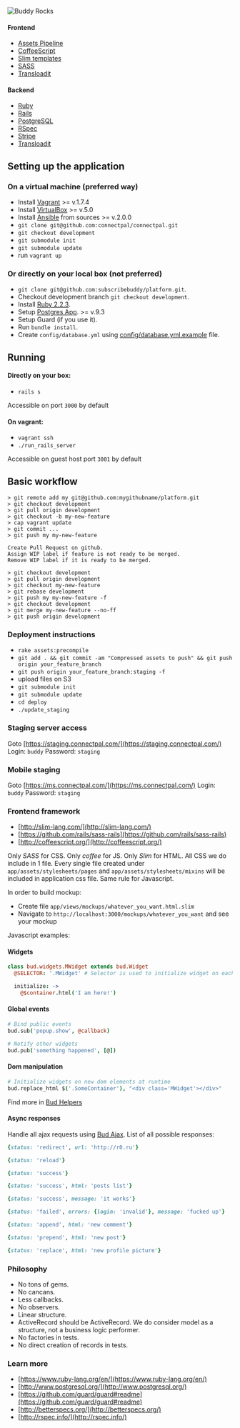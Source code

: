![Buddy Rocks](http://buddy-assets.s3.amazonaws.com/images/logo_github.png)
#### Frontend
- [Assets Pipeline](http://guides.rubyonrails.org/asset_pipeline.html)
- [CoffeeScript](http://coffeescript.org/)
- [Slim templates](http://slim-lang.com/)
- [SASS](https://github.com/rails/sass-rails)
- [Transloadit](https://transloadit.com)

#### Backend
- [Ruby](https://www.ruby-lang.org/en/)
- [Rails](http://guides.rubyonrails.org/)
- [PostgreSQL](www.postgresql.org)
- [RSpec](http://rspec.info/)
- [Stripe](stripe.com)
- [Transloadit](https://transloadit.com)

## Setting up the application

### On a virtual machine (preferred way)

- Install [Vagrant](http://www.vagrantup.com/) >= v.1.7.4
- Install [VirtualBox](https://www.virtualbox.org/) >= v.5.0
- Install [Ansible](http://www.ansible.com/) from sources >= v.2.0.0
- `git clone git@github.com:connectpal/connectpal.git`
- `git checkout development`
- `git submodule init`
- `git submodule update`
- run `vagrant up`

### Or directly on your local box (not preferred)

- `git clone git@github.com:subscribebuddy/platform.git`.
- Checkout development branch `git checkout development`.
- Install [Ruby 2.2.3](http://rvm.io/).
- Setup [Postgres App](http://postgresapp.com/). >= v.9.3
- Setup Guard (if you use it).
- Run `bundle install`.
- Create `config/database.yml` using [config/database.yml.example](config/database.yml.example) file.

## Running

#### Directly on your box:
- `rails s`

Accessible on port `3000` by default

#### On vagrant:
- `vagrant ssh`
- `./run_rails_server`

Accessible on guest host port `3001` by default

## Basic workflow

```
> git remote add my git@github.com:mygithubname/platform.git
> git checkout development
> git pull origin development
> git checkout -b my-new-feature
> cap vagrant update
> git commit ...
> git push my my-new-feature

Create Pull Request on github.
Assign WIP label if feature is not ready to be merged.
Remove WIP label if it is ready to be merged.

> git checkout development
> git pull origin development
> git checkout my-new-feature
> git rebase development
> git push my my-new-feature -f
> git checkout development
> git merge my-new-feature --no-ff
> git push origin development
```

### Deployment instructions

- `rake assets:precompile`
- `git add . && git commit -am "Compressed assets to push" && git push origin your_feature_branch`
- `git push origin your_feature_branch:staging -f`
- upload files on S3
- `git submodule init`
- `git submodule update`
- `cd deploy`
- `./update_staging`

### Staging server access

Goto [https://staging.connectpal.com/](https://staging.connectpal.com/)
Login: `buddy`
Password: `staging`

### Mobile staging

Goto [https://ms.connectpal.com/](https://ms.connectpal.com/)
Login: `buddy`
Password: `staging`

### Frontend framework

- [http://slim-lang.com/](http://slim-lang.com/)
- [https://github.com/rails/sass-rails](https://github.com/rails/sass-rails)
- [http://coffeescript.org/](http://coffeescript.org/)

Only *SASS* for CSS. Only *coffee* for JS. Only *Slim* for HTML.
All CSS we do include in 1 file. Every single file created under `app/assets/stylesheets/pages` and `app/assets/stylesheets/mixins` will be included in application css file.
Same rule for Javascript.

In order to build mockup:

- Create file `app/views/mockups/whatever_you_want.html.slim`
- Navigate to `http://localhost:3000/mockups/whatever_you_want` and see your mockup

Javascript examples:

#### Widgets

```coffeescript
class bud.widgets.MWidget extends bud.Widget
  @SELECTOR: '.MWidget' # Selector is used to initialize widget on each element matching this selector

  initialize: ->
    @$container.html('I am here!')
```

#### Global events

```coffeescript
# Bind public events
bud.sub('popup.show', @callback)

# Notify other widgets
bud.pub('something happened', [@])
```

#### Dom manipulation

```coffeescript
# Initialize widgets on new dom elements at runtime
bud.replace_html $('.SomeContainer'), "<div class='MWidget'></div>"
```

Find more in [Bud Helpers](app/assets/javascripts/helpers.coffee#l11)

#### Async responses

Handle all ajax requests using [Bud Ajax](app/assets/javascripts/ajax.coffee).
List of all possible responses:

```ruby
{status: 'redirect', url: 'http://r0.ru'}
```

```ruby
{status: 'reload'}
```

```ruby
{status: 'success'}
```

```ruby
{status: 'success', html: 'posts list'}
```

```ruby
{status: 'success', message: 'it works'}
```

```ruby
{status: 'failed', errors: {login: 'invalid'}, message: 'fucked up'}
```

```ruby
{status: 'append', html: 'new comment'}
```

```ruby
{status: 'prepend', html: 'new post'}
```

```ruby
{status: 'replace', html: 'new profile picture'}
```

### Philosophy

- No tons of gems.
- No cancans.
- Less callbacks.
- No observers.
- Linear structure.
- ActiveRecord should be ActiveRecord. We do consider model as a structure, not a business logic performer.
- No factories in tests.
- No direct creation of records in tests.

### Learn more

- [https://www.ruby-lang.org/en/](https://www.ruby-lang.org/en/)
- [http://www.postgresql.org/](http://www.postgresql.org/)
- [https://github.com/guard/guard#readme](https://github.com/guard/guard#readme)
- [http://betterspecs.org/](http://betterspecs.org/)
- [http://rspec.info/](http://rspec.info/)
